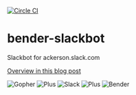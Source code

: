 [![Circle CI](https://circleci.com/gh/danackerson/bender-slackbot.svg?style=shield&circle-token=8a0ab61a0e6ab419545379d6f977e60a0a82ece9)](https://circleci.com/gh/danackerson/bender-slackbot)

# bender-slackbot
Slackbot for ackerson.slack.com

[Overview in this blog post](http://www.agileweboperations.com/write-your-own-slack-chatbot-in-golang)

![Gopher](https://camo.githubusercontent.com/bc8853eda7cbe8b23b35b6b607b15367af9c3c36/68747470733a2f2f7261772e6769746875622e636f6d2f676f6c616e672d73616d706c65732f676f706865722d766563746f722f6d61737465722f676f706865722d66726f6e742e706e67) ![Plus](http://icons.iconarchive.com/icons/icons8/ios7/64/User-Interface-Plus-icon.png) ![Slack](https://a.slack-edge.com/0180/img/icons/app-256.png) ![Plus](http://icons.iconarchive.com/icons/icons8/ios7/64/User-Interface-Plus-icon.png) ![Bender](http://www.freelogovectors.net/wp-content/uploads/2012/04/bender.png)
